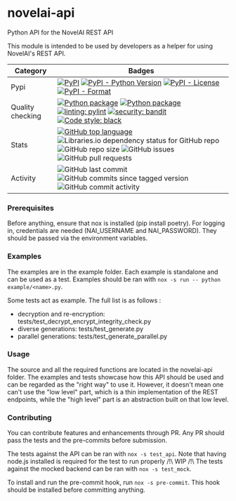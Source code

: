 # novelai-api
Python API for the NovelAI REST API

This module is intended to be used by developers as a helper for using NovelAI's REST API.

[TODO]: # (Add Quality Checking workflows and badges)

| Category         | Badges                                                                                                                                                                                                                                                                                                                                                                                                                                                                                                                                                                                                                                                                                                                        |
|------------------|-------------------------------------------------------------------------------------------------------------------------------------------------------------------------------------------------------------------------------------------------------------------------------------------------------------------------------------------------------------------------------------------------------------------------------------------------------------------------------------------------------------------------------------------------------------------------------------------------------------------------------------------------------------------------------------------------------------------------------|
| Pypi             | [![PyPI](https://img.shields.io/pypi/v/novelai-api)](https://pypi.org/project/novelai-api) [![PyPI - Python Version](https://img.shields.io/pypi/pyversions/novelai-api)](https://pypi.org/project/novelai-api) [![PyPI - License](https://img.shields.io/pypi/l/novelai-api)](https://pypi.org/project/novelai-api/) [![PyPI - Format](https://img.shields.io/pypi/format/novelai-api)](https://pypi.org/project/novelai-api/)                                                                                                                                                                                                                                                                                               |
| Quality checking | [![Python package](https://github.com/Aedial/novelai-api/actions/workflows/python-package.yml/badge.svg)](https://github.com/Aedial/novelai-api/actions/workflows/python-package.yml) [![Python package](https://github.com/Aedial/novelai-api/actions/workflows/codeql-analysis.yml/badge.svg)](https://github.com/Aedial/novelai-api/actions/workflows/codeql-analysis.yml) [![linting: pylint](https://img.shields.io/badge/linting-pylint-yellowgreen)](https://github.com/PyCQA/pylint) [![security: bandit](https://img.shields.io/badge/security-bandit-yellow.svg)](https://github.com/PyCQA/bandit) [![Code style: black](https://img.shields.io/badge/code%20style-black-000000.svg)](https://github.com/psf/black) |
| Stats            | [![GitHub top language](https://img.shields.io/github/languages/top/Aedial/novelai-api)](https://github.com/Aedial/novelai-api/search?l=python) ![Libraries.io dependency status for GitHub repo](https://img.shields.io/librariesio/github/Aedial/novelai-api) ![GitHub repo size](https://img.shields.io/github/repo-size/Aedial/novelai-api) ![GitHub issues](https://img.shields.io/github/issues-raw/Aedial/novelai-api) ![GitHub pull requests](https://img.shields.io/github/issues-pr-raw/Aedial/novelai-api)                                                                                                                                                                                                         |
| Activity         | ![GitHub last commit](https://img.shields.io/github/last-commit/Aedial/novelai-api) ![GitHub commits since tagged version](https://img.shields.io/github/commits-since/Aedial/novelai-api/v0.10.1) ![GitHub commit activity](https://img.shields.io/github/commit-activity/m/Aedial/novelai-api)                                                                                                                                                                                                                                                                                                                                                                                                                              |


### Prerequisites
Before anything, ensure that nox is installed (pip install poetry).
For logging in, credentials are needed (NAI_USERNAME and NAI_PASSWORD). They should be passed via the environment variables.

### Examples
The examples are in the example folder. Each example is standalone and can be used as a test.
Examples should be ran with `nox -s run -- python example/<name>.py`.

Some tests act as example. The full list is as follows :
- decryption and re-encryption: tests/test_decrypt_encrypt_integrity_check.py
- diverse generations: tests/test_generate.py
- parallel generations: tests/test_generate_parallel.py

### Usage
The source and all the required functions are located in the novelai-api folder.
The examples and tests showcase how this API should be used and can be regarded as the "right way" to use it. However, it doesn't mean one can't use the "low level" part, which is a thin implementation of the REST endpoints, while the "high level" part is an abstraction built on that low level.

### Contributing
You can contribute features and enhancements through PR. Any PR should pass the tests and the pre-commits before submission.

The tests against the API can be ran with `nox -s test_api`. Note that having node.js installed is required for the test to run properly
/!\ WIP /!\ The tests against the mocked backend can be ran with `nox -s test_mock`.

To install and run the pre-commit hook, run `nox -s pre-commit`. This hook should be installed before committing anything.
